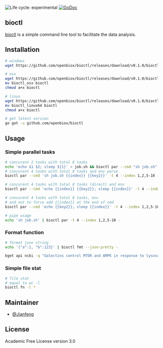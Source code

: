<img src="https://img.shields.io/badge/lifecycle-experimental-orange.svg" alt="Life cycle: experimental"> <a href="https://godoc.org/github.com/openbiox/bioctl"><img src="https://godoc.org/github.com/openbiox/bioctl?status.svg" alt="GoDoc"></a>

## bioctl

[bioctl](https://github.com/openbiox/bioctl) is a simple command line tool to facilitate the data analysis.

## Installation

```bash
# windows
wget https://github.com/openbiox/bioctl/releases/download/v0.1.0/bioctl.exe

# osx
wget https://github.com/openbiox/bioctl/releases/download/v0.1.0/bioctl_osx
mv bioctl_osx bioctl
chmod a+x bioctl

# linux
wget https://github.com/openbiox/bioctl/releases/download/v0.1.0/bioctl_linux64
mv bioctl_linux64 bioctl
chmod a+x bioctl

# get latest version
go get -u github.com/openbiox/bioctl
```

## Usage

### Simple parallel tasks

```bash
# concurent 2 tasks with total 8 tasks
echo 'echo $1 $2; sleep ${1}' > job.sh && bioctl par --cmd "sh job.sh" -t 2 --index 1,2,5-10
# concurent 4 tasks with total 8 tasks and env parse
bioctl par --cmd 'sh job.sh {{index}} {{key2}}' -t 4 --index 1,2,5-10 --env "key2:123"

# concurent 4 tasks with total 8 tasks (direct) and env
bioctl par --cmd 'echo {{index}} {{key2}}; sleep {{index}}' -t 4 --index 1,2,5-10 --env "key2:123"

# concurent 4 tasks with total 8 tasks, env
# and not to force add {{index}} at the end of cmd
bioctl par --cmd 'echo {{key2}}; sleep {{index}}' -t 4 --index 1,2,5-10 --env "key2:123" --force-idx false

# pipe usage
echo 'sh job.sh' | bioctl par -t 4 --index 1,2,5-10 -
```

### Format function

```bash
# format json string
echo '{"a":1, "b":123}' | bioctl fmt --json-pretty -

bget api ncbi -q "Galectins control MTOR and AMPK in response to lysosomal damage to induce autophagy OR MTOR-independent autophagy induced by interrupted endoplasmic reticulum-mitochondrial Ca2+ communication: a dead end in cancer cells. OR The PARK10 gene USP24 is a negative regulator of autophagy and ULK1 protein stability OR Coordinate regulation of autophagy and the ubiquitin proteasome system by MTOR." | bget api ncbi --xml2json pubmed - | sed 's;}{;,;g' | bioctl fmt --json-to-slice --indent 4 -
```

### Simple file stat

```bash
# file stat
# equal to wc -l
bioctl fn -l *
```

## Maintainer

- [@Jianfeng](https://github.com/Miachol)

## License

Academic Free License version 3.0

